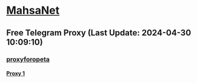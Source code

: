 
# [MahsaNet](https://t.me/mahsa_net)
## Free Telegram Proxy (Last Update: 2024-04-30 10:09:10)
### [proxyforopeta](https://t.me/proxyforopeta)
#### [Proxy 1](tg://proxy?server=37.27.8.188&port=443&secret=3QAAAAAAAAAAAAAAAAAAAAA=)

    